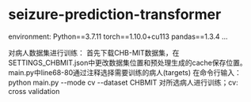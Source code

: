 # seizure-prediction-transformer

environment:
Python==3.7.11
torch==1.10.0+cu113
pandas==1.3.4
...

对病人数据集进行训练：
首先下载CHB-MIT数据集，在SETTINGS_CHBMIT.json中更改数据集位置和预处理生成的cache保存位置。
main.py中line68-80通过注释选择需要训练的病人(targets)
在命令行输入：
python main.py --mode cv --dataset CHBMIT
对所选病人进行训练；cv: cross validation
